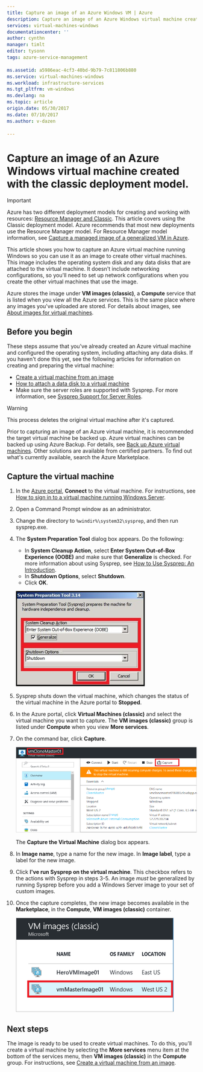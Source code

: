 ```yaml
---
title: Capture an image of an Azure Windows VM | Azure
description: Capture an image of an Azure Windows virtual machine created with the classic deployment model.
services: virtual-machines-windows
documentationcenter: ''
author: cynthn
manager: timlt
editor: tysonn
tags: azure-service-management

ms.assetid: a5986eac-4cf3-40bd-9b79-7c811806b880
ms.service: virtual-machines-windows
ms.workload: infrastructure-services
ms.tgt_pltfrm: vm-windows
ms.devlang: na
ms.topic: article
origin.date: 05/30/2017
ms.date: 07/10/2017
ms.author: v-dazen

---
```

# Capture an image of an Azure Windows virtual machine created with the classic deployment model.
> [!IMPORTANT]
> Azure has two different deployment models for creating and working with resources: [Resource Manager and Classic](../../../resource-manager-deployment-model.md). This article covers using the Classic deployment model. Azure recommends that most new deployments use the Resource Manager model. For Resource Manager model information, see [Capture a managed image of a generalized VM in Azure](../capture-image-resource.md).

This article shows you how to capture an Azure virtual machine running Windows so you can use it as an image to create other virtual machines. This image includes the operating system disk and any data disks that are attached to the virtual machine. It doesn't include networking configurations, so you'll need to set up network configurations when you create the other virtual machines that use the image.

Azure stores the image under **VM images (classic)**, a **Compute** service that is listed when you view all the Azure services. This is the same place where any images you've uploaded are stored. For details about images, see [About images for virtual machines](about-images.md?toc=%2fvirtual-machines%2fWindows%2fclassic%2ftoc.json).

## Before you begin
These steps assume that you've already created an Azure virtual machine and configured the operating system, including attaching any data disks. If you haven't done this yet, see the following articles for information on creating and preparing the virtual machine:

* [Create a virtual machine from an image](createportal.md)
* [How to attach a data disk to a virtual machine](attach-disk.md)
* Make sure the server roles are supported with Sysprep. For more information, see [Sysprep Support for Server Roles](https://msdn.microsoft.com/windows/hardware/commercialize/manufacture/desktop/sysprep-support-for-server-roles).

> [!WARNING]
> This process deletes the original virtual machine after it's captured.
>
>

Prior to capturing an image of an Azure virtual machine, it is recommended the target virtual machine be backed up. Azure virtual machines can be backed up using Azure Backup. For details, see [Back up Azure virtual machines](../../../backup/backup-azure-vms.md). Other solutions are available from certified partners. To find out what's currently available, search the Azure Marketplace.

## Capture the virtual machine
1. In the [Azure portal](http://portal.azure.cn), **Connect** to the virtual machine. For instructions, see [How to sign in to a virtual machine running Windows Server][How to sign in to a virtual machine running Windows Server].
2. Open a Command Prompt window as an administrator.
3. Change the directory to `%windir%\system32\sysprep`, and then run sysprep.exe.
4. The **System Preparation Tool** dialog box appears. Do the following:

   * In **System Cleanup Action**, select **Enter System Out-of-Box Experience (OOBE)** and make sure that **Generalize** is checked. For more information about using Sysprep, see [How to Use Sysprep: An Introduction][How to Use Sysprep: An Introduction].
   * In **Shutdown Options**, select **Shutdown**.
   * Click **OK**.

   ![Run Sysprep](./media/capture-image/SysprepGeneral.png)
5. Sysprep shuts down the virtual machine, which changes the status of the virtual machine in the Azure portal to **Stopped**.
6. In the Azure portal, click **Virtual Machines (classic)** and select the virtual machine you want to capture. The **VM images (classic)** group is listed under **Compute** when you view **More services**.

7. On the command bar, click **Capture**.

   ![Capture virtual machine](./media/capture-image/CaptureVM.png)

   The **Capture the Virtual Machine** dialog box appears.

8. In **Image name**, type a name for the new image. In **Image label**, type a label for the new image.

9. Click **I've run Sysprep on the virtual machine**. This checkbox refers to the actions with Sysprep in steps 3-5. An image _must_ be generalized by running Sysprep before you add a Windows Server image to your set of custom images.

10. Once the capture completes, the new image becomes available in the **Marketplace**, in the **Compute**, **VM images (classic)** container.

    ![Image capture successful](./media/capture-image/VMCapturedImageAvailable.png)

## Next steps
The image is ready to be used to create virtual machines. To do this, you'll create a virtual machine by selecting the **More services** menu item at the bottom of the services menu, then **VM images (classic)** in the **Compute** group. For instructions, see [Create a virtual machine from an image](createportal.md).

[How to sign in to a virtual machine running Windows Server]:connect-logon.md
[How to Use Sysprep: An Introduction]: http://technet.microsoft.com/library/bb457073.aspx
[Run Sysprep.exe]: ./media/virtual-machines-capture-image-windows-server/SysprepCommand.png
[Enter Sysprep.exe options]: ./media/capture-image/SysprepGeneral.png
[The virtual machine is stopped]: ./media/virtual-machines-capture-image-windows-server/SysprepStopped.png
[Capture an image of the virtual machine]: ./media/capture-image/CaptureVM.png
[Enter the image name]: ./media/virtual-machines-capture-image-windows-server/Capture.png
[Image capture successful]: ./media/virtual-machines-capture-image-windows-server/CaptureSuccess.png
[Use the captured image]: ./media/virtual-machines-capture-image-windows-server/MyImagesWindows.png
